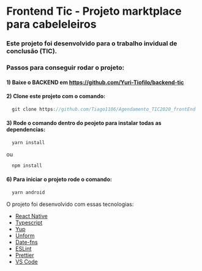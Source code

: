 # Frontend Tic - Projeto marktplace para cabeleleiros
### Este projeto foi desenvolvido para o trabalho invidual de conclusão (TIC).

### Passos para conseguir rodar o projeto:

#### 1) Baixe o BACKEND em https://github.com/Yuri-Tiofilo/backend-tic

#### 2) Clone este projeto com o comando:

````js
  git clone https://github.com/Tiago1106/Agendamento_TIC2020_frontEnd
````

#### 3) Rode o comando dentro do peojeto para instalar todas as dependencias:

````js
  yarn install
````
ou
````js
  npm install
````

#### 6) Para iniciar o projeto rode o comando:

````js
  yarn android
````
O projeto foi desenvolvido com essas tecnologias:

-  [React Native](https://reactnative.dev/)
-  [Typescript](https://www.typescriptlang.org/)
-  [Yup](https://github.com/jquense/yup)
-  [Unform](https://unform.dev/)
-  [Date-fns](https://date-fns.org/)
-  [ESLint](https://eslint.org/)
-  [Prettier](https://prettier.io/)
-  [VS Code](https://code.visualstudio.com/)
